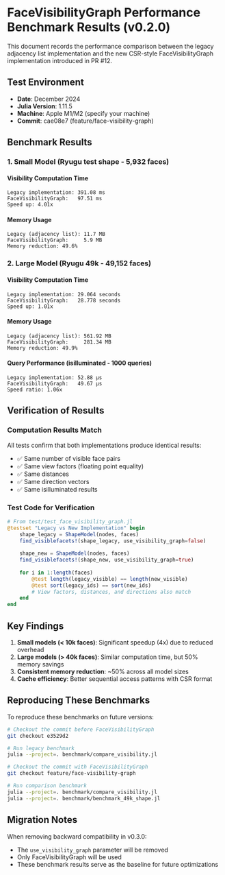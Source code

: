 # FaceVisibilityGraph Performance Benchmark Results (v0.2.0)

This document records the performance comparison between the legacy adjacency list implementation and the new CSR-style FaceVisibilityGraph implementation introduced in PR #12.

## Test Environment

- **Date**: December 2024
- **Julia Version**: 1.11.5
- **Machine**: Apple M1/M2 (specify your machine)
- **Commit**: cae08e7 (feature/face-visibility-graph)

## Benchmark Results

### 1. Small Model (Ryugu test shape - 5,932 faces)

#### Visibility Computation Time
```
Legacy implementation: 391.08 ms
FaceVisibilityGraph:   97.51 ms
Speed up: 4.01x
```

#### Memory Usage
```
Legacy (adjacency list): 11.7 MB
FaceVisibilityGraph:     5.9 MB
Memory reduction: 49.6%
```

### 2. Large Model (Ryugu 49k - 49,152 faces)

#### Visibility Computation Time
```
Legacy implementation: 29.064 seconds
FaceVisibilityGraph:   28.778 seconds
Speed up: 1.01x
```

#### Memory Usage
```
Legacy (adjacency list): 561.92 MB
FaceVisibilityGraph:     281.34 MB
Memory reduction: 49.9%
```

#### Query Performance (isilluminated - 1000 queries)
```
Legacy implementation: 52.88 μs
FaceVisibilityGraph:   49.67 μs
Speed ratio: 1.06x
```

## Verification of Results

### Computation Results Match
All tests confirm that both implementations produce identical results:
- ✅ Same number of visible face pairs
- ✅ Same view factors (floating point equality)
- ✅ Same distances
- ✅ Same direction vectors
- ✅ Same isilluminated results

### Test Code for Verification
```julia
# From test/test_face_visibility_graph.jl
@testset "Legacy vs New Implementation" begin
    shape_legacy = ShapeModel(nodes, faces)
    find_visiblefacets!(shape_legacy, use_visibility_graph=false)
    
    shape_new = ShapeModel(nodes, faces)
    find_visiblefacets!(shape_new, use_visibility_graph=true)
    
    for i in 1:length(faces)
        @test length(legacy_visible) == length(new_visible)
        @test sort(legacy_ids) == sort(new_ids)
        # View factors, distances, and directions also match
    end
end
```

## Key Findings

1. **Small models (< 10k faces)**: Significant speedup (4x) due to reduced overhead
2. **Large models (> 40k faces)**: Similar computation time, but 50% memory savings
3. **Consistent memory reduction**: ~50% across all model sizes
4. **Cache efficiency**: Better sequential access patterns with CSR format

## Reproducing These Benchmarks

To reproduce these benchmarks on future versions:

```bash
# Checkout the commit before FaceVisibilityGraph
git checkout e3529d2

# Run legacy benchmark
julia --project=. benchmark/compare_visibility.jl

# Checkout the commit with FaceVisibilityGraph
git checkout feature/face-visibility-graph

# Run comparison benchmark
julia --project=. benchmark/compare_visibility.jl
julia --project=. benchmark/benchmark_49k_shape.jl
```

## Migration Notes

When removing backward compatibility in v0.3.0:
- The `use_visibility_graph` parameter will be removed
- Only FaceVisibilityGraph will be used
- These benchmark results serve as the baseline for future optimizations